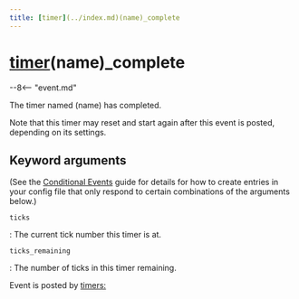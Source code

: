 ```yaml
---
title: [timer](../index.md)(name)_complete
---
```


# [timer](../index.md)(name)_complete


--8<-- "event.md"

The timer named (name) has completed.

Note that this timer may reset and start again after this event is
posted, depending on its settings.

## Keyword arguments

(See the [Conditional Events](overview/conditional.md)
guide for details for how to create entries in your config file that
only respond to certain combinations of the arguments below.)

`ticks`

:   The current tick number this timer is at.

`ticks_remaining`

:   The number of ticks in this timer remaining.

Event is posted by [timers:](../config/timers.md)

